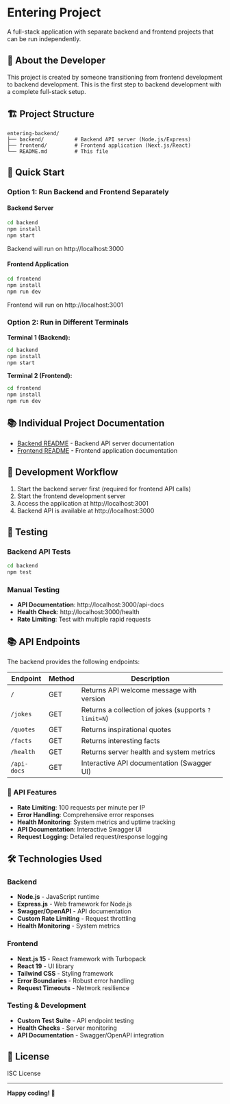 # Entering Project

A full-stack application with separate backend and frontend projects that can be run independently.

## 🎯 About the Developer

This project is created by someone transitioning from frontend development to backend development. This is the first step to backend development with a complete full-stack setup.

## 🏗️ Project Structure

```
entering-backend/
├── backend/          # Backend API server (Node.js/Express)
├── frontend/         # Frontend application (Next.js/React)
└── README.md         # This file
```

## 🚀 Quick Start

### Option 1: Run Backend and Frontend Separately

#### Backend Server
```bash
cd backend
npm install
npm start
```
Backend will run on http://localhost:3000

#### Frontend Application
```bash
cd frontend
npm install
npm run dev
```
Frontend will run on http://localhost:3001

### Option 2: Run in Different Terminals

**Terminal 1 (Backend):**
```bash
cd backend
npm install
npm start
```

**Terminal 2 (Frontend):**
```bash
cd frontend
npm install
npm run dev
```

## 📚 Individual Project Documentation

- [Backend README](./backend/README.md) - Backend API server documentation
- [Frontend README](./frontend/README.md) - Frontend application documentation

## 🔧 Development Workflow

1. Start the backend server first (required for frontend API calls)
2. Start the frontend development server
3. Access the application at http://localhost:3001
4. Backend API is available at http://localhost:3000

## 🧪 Testing

### Backend API Tests
```bash
cd backend
npm test
```

### Manual Testing
- **API Documentation**: http://localhost:3000/api-docs
- **Health Check**: http://localhost:3000/health
- **Rate Limiting**: Test with multiple rapid requests

## 📚 API Endpoints

The backend provides the following endpoints:

| Endpoint | Method | Description |
|----------|--------|-------------|
| `/` | GET | Returns API welcome message with version |
| `/jokes` | GET | Returns a collection of jokes (supports `?limit=N`) |
| `/quotes` | GET | Returns inspirational quotes |
| `/facts` | GET | Returns interesting facts |
| `/health` | GET | Returns server health and system metrics |
| `/api-docs` | GET | Interactive API documentation (Swagger UI) |

### 🔧 API Features
- **Rate Limiting**: 100 requests per minute per IP
- **Error Handling**: Comprehensive error responses
- **Health Monitoring**: System metrics and uptime tracking
- **API Documentation**: Interactive Swagger UI
- **Request Logging**: Detailed request/response logging

## 🛠️ Technologies Used

### Backend
- **Node.js** - JavaScript runtime
- **Express.js** - Web framework for Node.js
- **Swagger/OpenAPI** - API documentation
- **Custom Rate Limiting** - Request throttling
- **Health Monitoring** - System metrics

### Frontend
- **Next.js 15** - React framework with Turbopack
- **React 19** - UI library
- **Tailwind CSS** - Styling framework
- **Error Boundaries** - Robust error handling
- **Request Timeouts** - Network resilience

### Testing & Development
- **Custom Test Suite** - API endpoint testing
- **Health Checks** - Server monitoring
- **API Documentation** - Swagger/OpenAPI integration

## 📝 License

ISC License

---

**Happy coding! 🎉**
